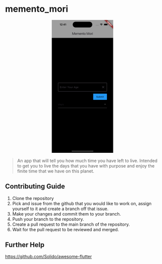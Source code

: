 # memento_mori

<div align="center">
    <img src="/docs/App_homescreen.png" width="200" alt="Memento Mori App Screenshot"  />
</div>

> An app that will tell you how much time you have left to live. Intended to get you to live the days that you have with purpose and enjoy the finite time that we have on this planet.

## Contributing Guide

1. Clone the repository
2. Pick and issue from the github that you would like to work on, assign yourself to it and create a branch off that issue.
3. Make your changes and commit them to your branch.
4. Push your branch to the repository.
5. Create a pull request to the main branch of the repository.
6. Wait for the pull request to be reviewed and merged.

## Further Help

https://github.com/Solido/awesome-flutter
